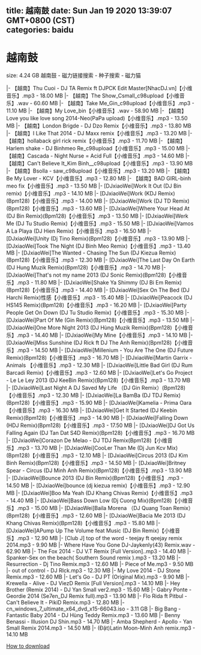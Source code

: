 
title: 越南鼓
date: Sun Jan 19 2020 13:39:07 GMT+0800 (CST)    
categories: baidu
---

# 越南鼓
size: 4.24 GB
 越南鼓 - 磁力链接搜索 - 种子搜索 - 磁力猫
 
|- 【越南】Thu Cuoi  - DJ TA Remix  ft DJPCK Edit Master[NhacDJ.vn]【小维音乐】.mp3 - 18.00 MB
|- 【越南】The Show_Csmall_c98upload【小维音乐】.wav - 60.60 MB
|- 【越南】Take Me_Gin_c98upload【小维音乐】.mp3 - 11.10 MB
|- 【越南】My Love_bin【小维音乐】.wav - 58.90 MB
|- 【越南】Love you like love song 2014-Neo(PaPa upload)【小维音乐】.mp3 - 13.50 MB
|- 【越南】London Brigde - DJ Dzo Remix【小维音乐】.mp3 - 13.80 MB
|- 【越南】I Like That 2014 -  DJ Maxx remix【小维音乐】.mp3 - 13.20 MB
|- 【越南】hollaback girl rick remix【小维音乐】.mp3 - 11.70 MB
|- 【越南】Harlem shake - DJ Binhmeo Re_c98upload【小维音乐】.mp3 - 15.00 MB
|- 【越南】Cascada - Night Nurse = Acid Full【小维音乐】.mp3 - 14.60 MB
|- 【越南】Can't Believe It_Kim Binh__c98upload【小维音乐】.mp3 - 13.90 MB
|- 【越南】Bsolla - saw_c98upload【小维音乐】.mp3 - 13.20 MB
|- 【越南】Be My Lover - KCV【小维音乐】.mp3 - 12.80 MB
|- 【越南】BAD GIRL-binh meo fix【小维音乐】.mp3 - 13.50 MB
|- [DJxiaoWei]Work It Out (DJ Bin remix)【小维音乐】.mp3 - 14.10 MB
|- [DJxiaoWei]Work (KDJ Remix)(Bpm128)【小维音乐】.mp3 - 14.00 MB
|- [DJxiaoWei]Work (DJ TD Remix)(Bpm128)【小维音乐】.mp3 - 13.60 MB
|- [DJxiaoWei]Where Your Head At (DJ Bin Remix)(Bpm128)【小维音乐】.mp3 - 13.50 MB
|- [DJxiaoWei]Werk Me (DJ Tu Studio Remix)【小维音乐】.mp3 - 15.50 MB
|- [DJxiaoWei]Vamos A La Playa (DJ Hien Remix)【小维音乐】.mp3 - 16.50 MB
|- [DJxiaoWei]Unity (Dj Tino Remix)(Bpm128)【小维音乐】.mp3 - 13.90 MB
|- [DJxiaoWei]Took The Night (DJ Binh Meo Remix)【小维音乐】.mp3 - 13.40 MB
|- [DJxiaoWei]The Wanted - Chasing The Sun (DJ Kiezua Remix)(Bpm128)【小维音乐】.mp3 - 12.30 MB
|- [DJxiaoWei]The Last Day On Earth (DJ Hung Muzik Remix)(Bpm128)【小维音乐】.mp3 - 14.70 MB
|- [DJxiaoWei]That's not my name 2013 (DJ Sonic Remix)(Bpm128)【小维音乐】.mp3 - 11.80 MB
|- [DJxiaoWei]Shake Ya Shimmy (DJ Bi Em Remix)(Bpm128)【小维音乐】.mp3 - 14.40 MB
|- [DJxiaoWei]Sex On The Bed (DJ Harchi Remix)性感【小维音乐】.mp3 - 15.40 MB
|- [DJxiaoWei]Peacock (DJ HS145 Remix)(Bpm128)【小维音乐】.mp3 - 16.20 MB
|- [DJxiaoWei]Party People Get On Down (DJ Tu Studio Remix)【小维音乐】.mp3 - 15.30 MB
|- [DJxiaoWei]Part Of Me (Gin Remix)(Bpm128)【小维音乐】.mp3 - 13.50 MB
|- [DJxiaoWei]One More Night 2013 (DJ Hùng Muzik Remix)(Bpm128)【小维音乐】.mp3 - 14.40 MB
|- [DJxiaoWei]My Mine【小维音乐】.mp3 - 14.10 MB
|- [DJxiaoWei]Miss Sunshine (DJ Rick ft DJ The Anh Remix)(Bpm128)【小维音乐】.mp3 - 14.50 MB
|- [DJxiaoWei]Millenium - You Are The One (DJ Future Remix)(Bpm128)【小维音乐】.mp3 - 16.70 MB
|- [DJxiaoWei]Martin Garrix - Animals 【小维音乐】.mp3 - 12.30 MB
|- [DJxiaoWei]Little Bad Girl (DJ Rum Barcadi Remix)【小维音乐】.mp3 - 12.60 MB
|- [DJxiaoWei]Let's Go Project - Le Le Ley 2013 (DJ KeeBin Remix)(Bpm128)【小维音乐】.mp3 - 13.70 MB
|- [DJxiaoWei]Last Night A DJ Saved My Life （DJ Gin Remix）(Bpm128)【小维音乐】.mp3 - 12.30 MB
|- [DJxiaoWei]La BamBa (DJ TDJ Remix)(Bpm128)【小维音乐】.mp3 - 15.90 MB
|- [DJxiaoWei]Kamelia - Prima Oara 【小维音乐】.mp3 - 16.30 MB
|- [DJxiaoWei]Get It Started (DJ Keebin Remix)(Bpm128)【小维音乐】.mp3 - 14.90 MB
|- [DJxiaoWei]Falling Down (HDJ Remix)(Bpm128)【小维音乐】.mp3 - 17.50 MB
|- [DJxiaoWei]DJ Got Us Falling Again (DJ Tan Dat S4D Remix)(Bpm128)【小维音乐】.mp3 - 16.70 MB
|- [DJxiaoWei]Corazon De Melao - DJ TDJ Remix(Bpm128)【小维音乐】.mp3 - 13.70 MB
|- [DJxiaoWei]CooLer Than Me (Dj Jun Kcv Mix)(Bpm128)【小维音乐】.mp3 - 12.10 MB
|- [DJxiaoWei]Circus 2013 (DJ Kim Binh Remix)(Bpm128)【小维音乐】.mp3 - 14.50 MB
|- [DJxiaoWei]Britney Spear - Circus (DJ Minh Anh Remix)(Bpm128)【小维音乐】.mp3 - 13.90 MB
|- [DJxiaoWei]Bounce 2013 (DJ Bin Remix)(Bpm128)【小维音乐】.mp3 - 14.50 MB
|- [DJxiaoWei]bounce (dj kiezua remix)【小维音乐】.mp3 - 12.90 MB
|- [DJxiaoWei]Boo Ma Yeah (DJ Khang Chivas Remix)【小维音乐】.mp3 - 14.40 MB
|- [DJxiaoWei]Bass Down Low (Dj Cuong Mix)(Bpm128)【小维音乐】.mp3 - 15.00 MB
|- [DJxiaoWei]Baila Morena （DJ Quang Toan Remix）(Bpm128)【小维音乐】.mp3 - 12.60 MB
|- [DJxiaoWei]Bacia Me 2013 (DJ Khang Chivas Remix)(Bpm128)【小维音乐】.mp3 - 15.80 MB
|- [DJxiaoWei]APump Up The Volume feat Music (DJ Bin Remix)【小维音乐】.mp3 - 12.90 MB
|- [Club J] top of the word - teejay ft qeejay remix 2014.mp3 - 9.90 MB
|- Where Have You Gone DJ-Jaykenly(43) Remix.wav - 62.90 MB
|- The Fox 2014 - DJ V.T Remix [Full Version]..mp3 - 14.40 MB
|- Spanker-Sex on the beach( Southern Sound remix ).mp3 - 13.20 MB
|- Resurrection - Dj Tino Remix.mp3 - 12.60 MB
|- Piece of Me.mp3 - 9.50 MB
|- out of control - DJ RIck.mp3 - 12.30 MB
|- My Love 2014 - DJ Stone Remix.mp3 - 12.60 MB
|- Let's Go - DJ PT (Original Mix).mp3 - 9.90 MB
|- Krewella - Alive - DJ ViezD Remix [Full Version].mp3 - 14.10 MB
|- Hey Brother (Remix 2014) - DJ Yan Small ver2.mp3 - 15.60 MB
|- Gabry Ponte - Geordie  2014 (Se7en_DJ Remix full).mp3 - 13.90 MB
|- Flo Rida ft Pitbul - Can't Believe It - PikiD Remix.mp3 - 12.80 MB
|- cn_windows_7_ultimate_x64_dvd_x15-66043.iso - 3.11 GB
|- Big Bang - Fantastic Baby 2014 - DJ Hùng Teddy Remix.mp3 - 13.60 MB
|- Benny Benassi - Illusion DJ Shin.mp3 - 14.70 MB
|- Amba Shepherd - Apollo - Yan Small Remix 2014.mp3 - 14.50 MB
|- (Đặt)Latin Moon-Minh Anh remix.mp3 - 14.10 MB

[How to download](https://bpcam.bemobtrk.com/go/2ceec3aa-1ca2-46d6-b9ff-aaa5c184517c?jno=3821)
